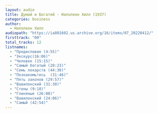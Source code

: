 ```yaml
---
layout: audio
title: Думай и Богатей - Наполеон Хилл (1937)
categories: business
author:
  - Наполеон Хилл
audiopath: "https://ia801602.us.archive.org/16/items/07_20220412/"
firsttrack: "00"
total_tracks: 12
listnames: 
  - "Предисловие (4:55)"
  - "Экскурс(16:06)"
  - "Человек (15:15)"
  - "Самый богатый (28:23)"
  - "Семь лекарств (44:30)"
  - "Познакомьтесь  (31:46)"
  - "Пять законов (29:57)"
  - "Вавилонский (31:30)"
  - "Стены (9:18)"
  - "Глиняные (26:08)"
  - "Вавилонский (24:06)"
  - "Самый (42:54)"
---
```


